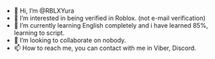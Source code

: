 - 👋 Hi, I’m @RBLXYura
- 👀 I’m interested in being verified in Roblox. (not e-mail verification)
- 🌱 I’m currently learning English completely and i have learned 85%, learning to script.
- 💞️ I’m looking to collaborate on nobody.
- 📫 How to reach me, you can contact with me in Viber, Discord.

<!---
RBLXYura/RBLXYura is a ✨ special ✨ repository because its `README.md` (this file) appears on your GitHub profile.
You can click the Preview link to take a look at your changes.
--->

